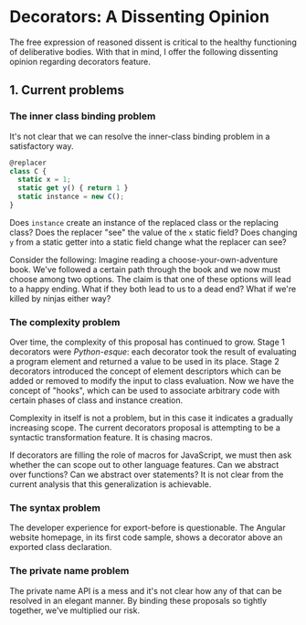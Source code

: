 # Decorators: A Dissenting Opinion

The free expression of reasoned dissent is critical to the healthy functioning of deliberative bodies. With that in mind, I offer the following dissenting opinion regarding decorators feature.

## 1. Current problems

### The inner class binding problem

It's not clear that we can resolve the inner-class binding problem in a satisfactory way.

```js
@replacer
class C {
  static x = 1;
  static get y() { return 1 }
  static instance = new C();
}
```

Does `instance` create an instance of the replaced class or the replacing class? Does the replacer "see" the value of the `x` static field? Does changing `y` from a static getter into a static field change what the replacer can see?

Consider the following: Imagine reading a choose-your-own-adventure book. We've followed a certain path through the book and we now must choose among two options. The claim is that one of these options will lead to a happy ending. What if they both lead to us to a dead end? What if we're killed by ninjas either way?

### The complexity problem

Over time, the complexity of this proposal has continued to grow. Stage 1 decorators were *Python-esque*: each decorator took the result of evaluating a program element and returned a value to be used in its place. Stage 2 decorators introduced the concept of element descriptors which can be added or removed to modify the input to class evaluation. Now we have the concept of "hooks", which can be used to associate arbitrary code with certain phases of class and instance creation.

Complexity in itself is not a problem, but in this case it indicates a gradually increasing scope. The current decorators proposal is attempting to be a syntactic transformation feature. It is chasing macros.

If decorators are filling the role of macros for JavaScript, we must then ask whether the can scope out to other language features. Can we abstract over functions? Can we abstract over statements? It is not clear from the current analysis that this generalization is achievable.

### The syntax problem

The developer experience for export-before is questionable. The Angular website homepage, in its first code sample, shows a decorator above an exported class declaration.


### The private name problem

The private name API is a mess and it's not clear how any of that can be resolved in an elegant manner. By binding these proposals so tightly together, we've multiplied our risk.
